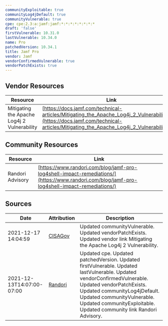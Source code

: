 ```yaml
---
communityExploitable: true
communityLog4jDefault: true
communityVulnerable: true
cpe: cpe:2.3:a:jamf:jamf:*:*:*:*:*:*:*:*
draft: 'false'
firstVulnerable: 10.31.0
lastVulnerable: 10.34.0
name: Pro
patchedVersion: 10.34.1
title: Jamf Pro
vendor: Jamf
vendorConfirmedVulnerable: true
vendorPatchExists: true
---
```


## Vendor Resources
| Resource | Link |
| --- | --- |
| Mitigating the Apache Log4j 2 Vulnerability | [https://docs.jamf.com/technical-articles/Mitigating_the_Apache_Log4j_2_Vulnerability.html](https://docs.jamf.com/technical-articles/Mitigating_the_Apache_Log4j_2_Vulnerability.html) |

## Community Resources
| Resource | Link |
| --- | --- |
| Randori Advisory | [https://www.randori.com/blog/jamf-pro-log4shell-impact-remediations/](https://www.randori.com/blog/jamf-pro-log4shell-impact-remediations/) |


## Sources
| Date | Attribution | Description |
| --- | --- | --- |
| 2021-12-17 14:04:59 | [CISAGov](https://raw.githubusercontent.com/cisagov/log4j-affected-db/develop/README.md) | Updated communityVulnerable. Updated vendorPatchExists. Updated vendor link Mitigating the Apache Log4j 2 Vulnerability.  |
| 2021-12-13T14:07:00-07:00 | [Randori](https://www.randori.com/log4j/) | Updated cpe. Updated patchedVersion. Updated firstVulnerable. Updated lastVulnerable. Updated vendorConfirmedVulnerable. Updated vendorPatchExists. Updated communityLog4jDefault. Updated communityVulnerable. Updated communityExploitable. Updated community link Randori Advisory.  |
